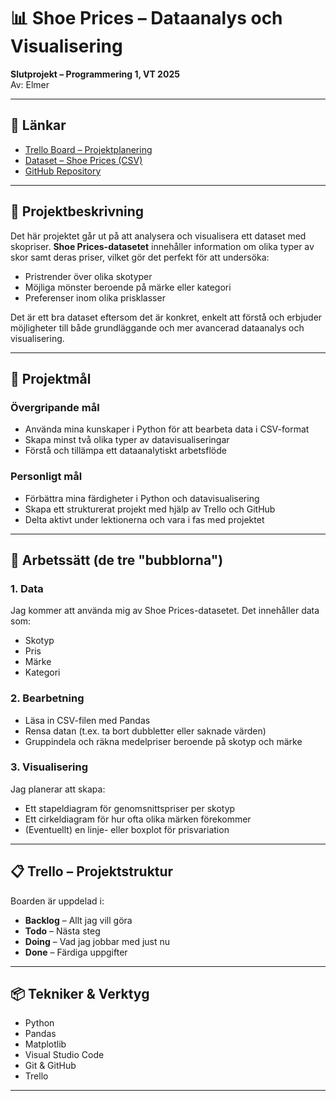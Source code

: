 # 📊 Shoe Prices – Dataanalys och Visualisering  
**Slutprojekt – Programmering 1, VT 2025**  
Av: Elmer

---

## 🔗 Länkar  
- [Trello Board – Projektplanering](https://trello.com/b/jINeN9jO)  
- [Dataset – Shoe Prices (CSV)](https://www.kaggle.com/datasets/rkiattisak/shoe-prices-dataset)  
- [GitHub Repository](https://github.com/SkibidiElmer/dopdopslutprojekt)

---

## 🧠 Projektbeskrivning

Det här projektet går ut på att analysera och visualisera ett dataset med skopriser. **Shoe Prices-datasetet** innehåller information om olika typer av skor samt deras priser, vilket gör det perfekt för att undersöka:

- Pristrender över olika skotyper  
- Möjliga mönster beroende på märke eller kategori  
- Preferenser inom olika prisklasser  

Det är ett bra dataset eftersom det är konkret, enkelt att förstå och erbjuder möjligheter till både grundläggande och mer avancerad dataanalys och visualisering.

---

## 🎯 Projektmål  

### Övergripande mål  
- Använda mina kunskaper i Python för att bearbeta data i CSV-format  
- Skapa minst två olika typer av datavisualiseringar  
- Förstå och tillämpa ett dataanalytiskt arbetsflöde  

### Personligt mål  
- Förbättra mina färdigheter i Python och datavisualisering  
- Skapa ett strukturerat projekt med hjälp av Trello och GitHub  
- Delta aktivt under lektionerna och vara i fas med projektet  

---

## 🔧 Arbetssätt (de tre "bubblorna")

### 1. **Data**  
Jag kommer att använda mig av Shoe Prices-datasetet. Det innehåller data som:  
- Skotyp  
- Pris  
- Märke  
- Kategori  

### 2. **Bearbetning**  
- Läsa in CSV-filen med Pandas  
- Rensa datan (t.ex. ta bort dubbletter eller saknade värden)  
- Gruppindela och räkna medelpriser beroende på skotyp och märke  

### 3. **Visualisering**  
Jag planerar att skapa:  
- Ett stapeldiagram för genomsnittspriser per skotyp  
- Ett cirkeldiagram för hur ofta olika märken förekommer  
- (Eventuellt) en linje- eller boxplot för prisvariation  

---

## 📋 Trello – Projektstruktur  

Boarden är uppdelad i:  
- **Backlog** – Allt jag vill göra  
- **Todo** – Nästa steg  
- **Doing** – Vad jag jobbar med just nu  
- **Done** – Färdiga uppgifter    

---

## 📦 Tekniker & Verktyg  
- Python  
- Pandas  
- Matplotlib 
- Visual Studio Code  
- Git & GitHub  
- Trello  

---
